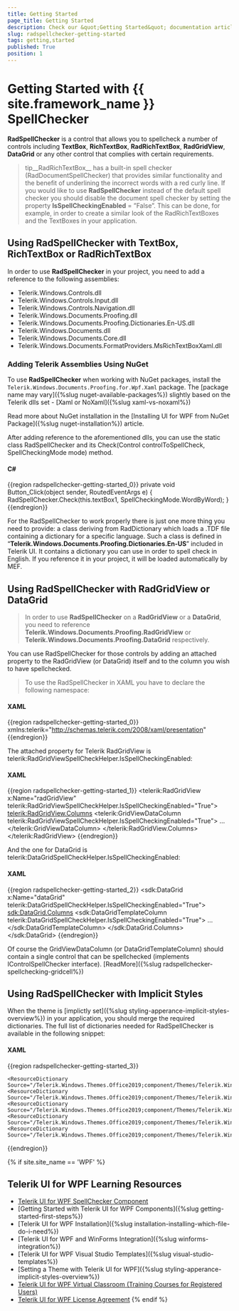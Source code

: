 ```yaml
---
title: Getting Started
page_title: Getting Started
description: Check our &quot;Getting Started&quot; documentation article for the RadSpellChecker {{ site.framework_name }} control.
slug: radspellchecker-getting-started
tags: getting,started
published: True
position: 1
---
```


# Getting Started with {{ site.framework_name }} SpellChecker

__RadSpellChecker__ is a control that allows you to spellcheck a number of controls including __TextBox__, __RichTextBox__, __RadRichTextBox__, __RadGridView__, __DataGrid__ or any other control that complies with certain requirements.

>tip__RadRichTextBox__ has a built-in spell checker (RadDocumentSpellChecker) that provides similar functionality and the benefit of underlining the incorrect words with a red curly line. If you would like to use __RadSpellChecker__ instead of the default spell checker you should disable the document spell checker by setting the property __IsSpellCheckingEnabled__ = ”False”. This can be done, for example, in order to create a similar look of the RadRichTextBoxes and the TextBoxes in your application.

## Using RadSpellChecker with TextBox, RichTextBox or RadRichTextBox

In order to use __RadSpellChecker__ in your project, you need to add a reference to the following assemblies: 

* Telerik.Windows.Controls.dll
* Telerik.Windows.Controls.Input.dll
* Telerik.Windows.Controls.Navigation.dll
* Telerik.Windows.Documents.Proofing.dll
* Telerik.Windows.Documents.Proofing.Dictionaries.En-US.dll
* Telerik.Windows.Documents.dll
* Telerik.Windows.Documents.Core.dll
* Telerik.Windows.Documents.FormatProviders.MsRichTextBoxXaml.dll

### Adding Telerik Assemblies Using NuGet

To use __RadSpellChecker__ when working with NuGet packages, install the `Telerik.Windows.Documents.Proofing.for.Wpf.Xaml` package. The [package name may vary]({%slug nuget-available-packages%}) slightly based on the Telerik dlls set - [Xaml or NoXaml]({%slug xaml-vs-noxaml%})

Read more about NuGet installation in the [Installing UI for WPF from NuGet Package]({%slug nuget-installation%}) article.

After adding reference to the aforementioned dlls, you can use the static class RadSpellChecker and its Check(Control controlToSpellCheck, SpellCheckingMode mode) method.

#### __C#__

{{region radspellchecker-getting-started_0}}
	private void Button_Click(object sender, RoutedEventArgs e)
	{
	   RadSpellChecker.Check(this.textBox1, SpellCheckingMode.WordByWord);
	}
{{endregion}}



For the RadSpellChecker to work properly there is just one more thing you need to provide: a class deriving from RadDictionary which loads a .TDF file containing a dictionary for a specific language. Such a class is defined in “__Telerik.Windows.Documents.Proofing.Dictionaries.En-US__” included in Telerik UI. It contains a dictionary you can use in order to spell check in English. If you reference it in your project, it will be loaded automatically by MEF. 

## Using RadSpellChecker with RadGridView or DataGrid

>In order to use __RadSpellChecker__ on a __RadGridView__ or a __DataGrid__, you need to reference __Telerik.Windows.Documents.Proofing.RadGridView__  or __Telerik.Windows.Documents.Proofing.DataGrid__ respectively.

You can use RadSpellChecker for those controls by adding an attached property to the RadGridView (or DataGrid) itself and to the column you wish to have spellchecked.

>To use the RadSpellChecker in XAML you have to declare the following namespace:

#### __XAML__

{{region radspellchecker-getting-started_0}}
	xmlns:telerik="http://schemas.telerik.com/2008/xaml/presentation"
{{endregion}}



The attached property for Telerik RadGridView is telerik:RadGridViewSpellCheckHelper.IsSpellCheckingEnabled:

#### __XAML__

{{region radspellchecker-getting-started_1}}
	<telerik:RadGridView x:Name="radGridView" telerik:RadGridViewSpellCheckHelper.IsSpellCheckingEnabled="True">
	   <telerik:RadGridView.Columns>
	      <telerik:GridViewDataColumn telerik:RadGridViewSpellCheckHelper.IsSpellCheckingEnabled="True">
	         ...
	      </telerik:GridViewDataColumn>
	   </telerik:RadGridView.Columns>
	</telerik:RadGridView>
	{{endregion}}



And the one for DataGrid is telerik:DataGridSpellCheckHelper.IsSpellCheckingEnabled:

#### __XAML__

{{region radspellchecker-getting-started_2}}
	<sdk:DataGrid x:Name="dataGrid" telerik:DataGridSpellCheckHelper.IsSpellCheckingEnabled="True">
	   <sdk:DataGrid.Columns>
	      <sdk:DataGridTemplateColumn telerik:DataGridSpellCheckHelper.IsSpellCheckingEnabled="True">
	         ...
	      </sdk:DataGridTemplateColumn>
	   </sdk:DataGrid.Columns>
	</sdk:DataGrid>
{{endregion}}


Of course the GridViewDataColumn (or DataGridTemplateColumn) should contain a single control that can be spellchecked (implements IControlSpellChecker interface). [ReadMore]({%slug radspellchecker-spellchecking-gridcell%})


## Using RadSpellChecker with Implicit Styles

When the theme is [implictly set]({%slug styling-apperance-implicit-styles-overview%}) in your application, you should merge the required dictionaries. The full list of dictionaries needed for RadSpellChecker is available in the following snippet:

#### __XAML__

{{region radspellchecker-getting-started_3}}

    <ResourceDictionary Source="/Telerik.Windows.Themes.Office2019;component/Themes/Telerik.Windows.Controls.xaml"/>
    <ResourceDictionary Source="/Telerik.Windows.Themes.Office2019;component/Themes/Telerik.Windows.Documents.xaml"/>
    <ResourceDictionary Source="/Telerik.Windows.Themes.Office2019;component/Themes/Telerik.Windows.Controls.Input.xaml"/>
    <ResourceDictionary Source="/Telerik.Windows.Themes.Office2019;component/Themes/Telerik.Windows.Controls.Navigation.xaml"/>
    <ResourceDictionary Source="/Telerik.Windows.Themes.Office2019;component/Themes/Telerik.Windows.Documents.Proofing.xaml"/>


{{endregion}}

{% if site.site_name == 'WPF' %}
## Telerik UI for WPF Learning Resources

* [Telerik UI for WPF SpellChecker Component](https://www.telerik.com/products/wpf/spellchecker.aspx)
* [Getting Started with Telerik UI for WPF Components]({%slug getting-started-first-steps%})
* [Telerik UI for WPF Installation]({%slug installation-installing-which-file-do-i-need%})
* [Telerik UI for WPF and WinForms Integration]({%slug winforms-integration%})
* [Telerik UI for WPF Visual Studio Templates]({%slug visual-studio-templates%})
* [Setting a Theme with Telerik UI for WPF]({%slug styling-apperance-implicit-styles-overview%})
* [Telerik UI for WPF Virtual Classroom (Training Courses for Registered Users)](https://learn.telerik.com/learn/course/external/view/elearning/16/telerik-ui-for-wpf) 
* [Telerik UI for WPF License Agreement](https://www.telerik.com/purchase/license-agreement/wpf-dlw-s)
{% endif %}

